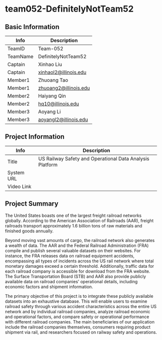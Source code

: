 # team052-DefinitelyNotTeam52

## Basic Information

|   Info      |        Description     |
| ----------- | ---------------------- |
| TeamID      |        Team-052        |
| TeamName    |   DefinitelyNotTeam52  |
| Captain     |       Xinhao Liu       |
| Captain     |  xinhaol2@illinois.edu |
| Member1     |        Zhuoang Tao     |
| Member1     |  zhuoang2@illinois.edu |
| Member2     |      Haiyang Qin       |
| Member2     |  hq10@illinois.edu     |
| Member3     |      Aoyang Li         |
| Member3     |  aoyangl2@illinois.edu |

## Project Information

|   Info      |        Description     |
| ----------- | ---------------------- |
|  Title      | US Railway Safety and Operational Data Analysis Platform |
| System URL  |                        |
| Video Link  |                        |

## Project Summary

The United States boasts one of the largest freight railroad networks globally. According to the American Association of Railroads (AAR), freight railroads transport approximately 1.6 billion tons of raw materials and finished goods annually.

Beyond moving vast amounts of cargo, the railroad network also generates a wealth of data. The AAR and the Federal Railroad Administration (FRA) compile and publish several valuable datasets on their websites. For instance, the FRA releases data on railroad equipment accidents, encompassing all types of incidents across the US rail network where total monetary damages exceed a certain threshold. Additionally, traffic data for each railroad company is accessible for download from the FRA website. The Surface Transportation Board (STB) and AAR also provide publicly available data on railroad companies' operational details, including economic factors and shipment information.

The primary objective of this project is to integrate these publicly available datasets into an exhaustive database. This will enable users to examine railroad safety through various accident characteristics across the entire US network and by individual railroad companies, analyze railroad economic and operational factors, and compare safety or operational performance with different railroad companies. The main beneficiaries of our application include the railroad companies themselves, consumers requiring product shipment via rail, and researchers focused on railway safety and operations. 
